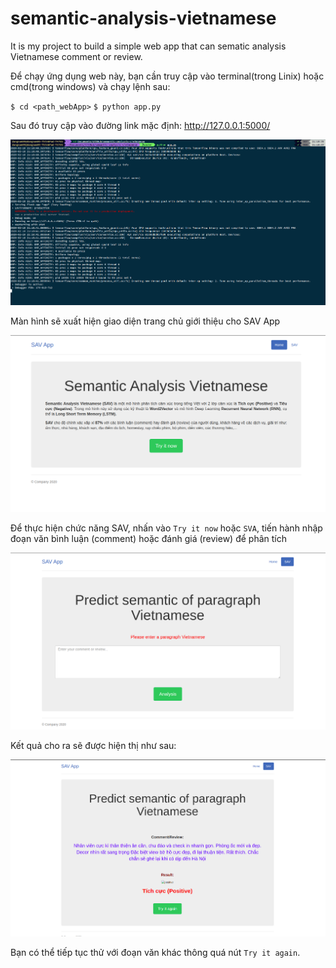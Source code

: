 # semantic-analysis-vietnamese


It is my project to build a simple web app that can sematic analysis Vietnamese comment or review.

Để chạy ứng dụng web này, bạn cần truy cập vào terminal(trong Linix) hoặc cmd(trong windows) và chạy lệnh sau:

`$ cd <path_webApp>`
`$ python app.py`

Sau đó truy cập vào đường link mặc định:   http://127.0.0.1:5000/

<img src='img/run.png'>

Màn hình sẽ xuất hiện giao diện trang chủ giới thiệu cho SAV App

<img src='img/home.png'>

Để thực hiện chức năng SAV, nhấn vào `Try it now`  hoặc `SVA`, tiến hành nhập đoạn văn bình luận (comment) hoặc đánh giá (review) để phân tích

<img src='img/sav.png'>

Kết quả cho ra sẽ được hiện thị như sau:

<img src='img/result.png'>

Bạn có thể tiếp tục thử với đoạn văn khác thông quá nút `Try it again`.




